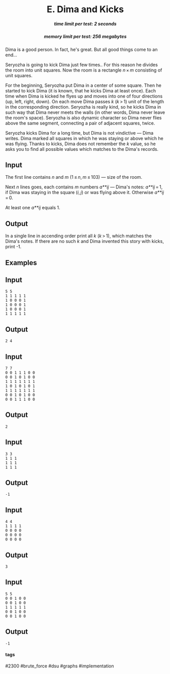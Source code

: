 <h1 style='text-align: center;'> E. Dima and Kicks</h1>

<h5 style='text-align: center;'>time limit per test: 2 seconds</h5>
<h5 style='text-align: center;'>memory limit per test: 256 megabytes</h5>

Dima is a good person. In fact, he's great. But all good things come to an end...

Seryozha is going to kick Dima just few times.. For this reason he divides the room into unit squares. Now the room is a rectangle *n* × *m* consisting of unit squares.

For the beginning, Seryozha put Dima in a center of some square. Then he started to kick Dima (it is known, that he kicks Dima at least once). Each time when Dima is kicked he flyes up and moves into one of four directions (up, left, right, down). On each move Dima passes *k* (*k* > 1) unit of the length in the corresponding direction. Seryozha is really kind, so he kicks Dima in such way that Dima never meets the walls (in other words, Dima never leave the room's space). Seryozha is also dynamic character so Dima never flies above the same segment, connecting a pair of adjacent squares, twice.

Seryozha kicks Dima for a long time, but Dima is not vindictive — Dima writes. Dima marked all squares in which he was staying or above which he was flying. Thanks to kicks, Dima does not remember the *k* value, so he asks you to find all possible values which matches to the Dima's records.

## Input

The first line contains *n* and *m* (1 ≤ *n*, *m* ≤ 103) — size of the room.

Next *n* lines goes, each contains *m* numbers *a**ij* — Dima's notes: *a**ij* = 1, if Dima was staying in the square (*i*, *j*) or was flying above it. Otherwise *a**ij* = 0.

At least one *a**ij* equals 1.

## Output

In a single line in accending order print all *k* (*k* > 1), which matches the Dima's notes. If there are no such *k* and Dima invented this story with kicks, print -1.

## Examples

## Input


```
5 5  
1 1 1 1 1  
1 0 0 0 1  
1 0 0 0 1  
1 0 0 0 1  
1 1 1 1 1  

```
## Output


```
2 4  

```
## Input


```
7 7  
0 0 1 1 1 0 0  
0 0 1 0 1 0 0  
1 1 1 1 1 1 1  
1 0 1 0 1 0 1  
1 1 1 1 1 1 1  
0 0 1 0 1 0 0  
0 0 1 1 1 0 0  

```
## Output


```
2  

```
## Input


```
3 3  
1 1 1  
1 1 1  
1 1 1  

```
## Output


```
-1  

```
## Input


```
4 4  
1 1 1 1  
0 0 0 0  
0 0 0 0  
0 0 0 0  

```
## Output


```
3  

```
## Input


```
5 5  
0 0 1 0 0  
0 0 1 0 0  
1 1 1 1 1  
0 0 1 0 0  
0 0 1 0 0  

```
## Output


```
-1  

```


#### tags 

#2300 #brute_force #dsu #graphs #implementation 